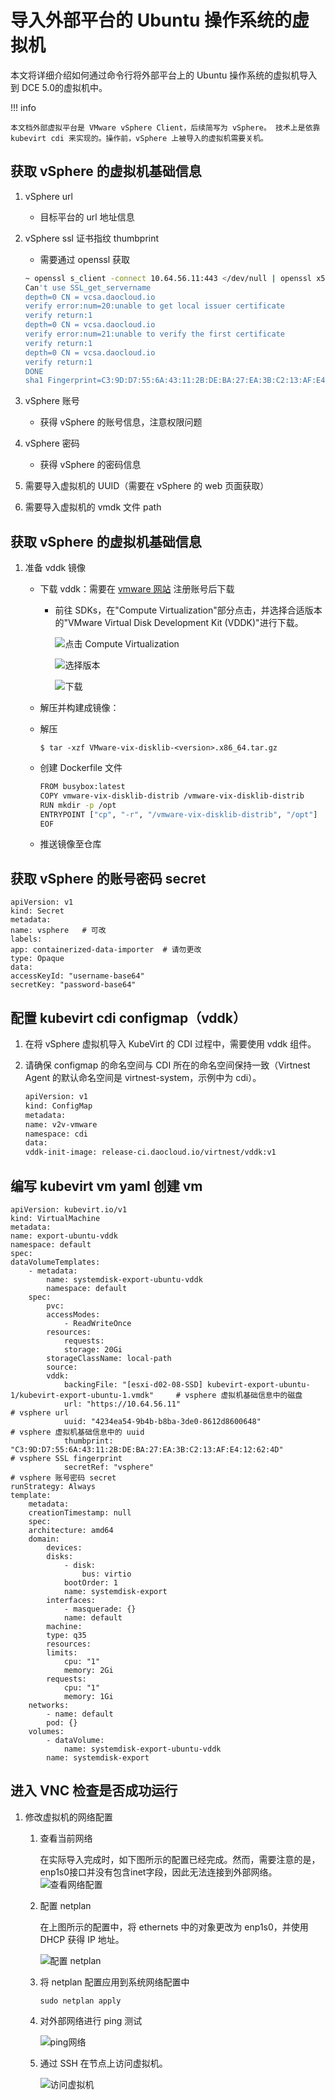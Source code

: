 # 导入外部平台的 Ubuntu 操作系统的虚拟机

本文将详细介绍如何通过命令行将外部平台上的 Ubuntu 操作系统的虚拟机导入到 DCE 5.0的虚拟机中。

!!! info

    本文档外部虚拟平台是 VMware vSphere Client，后续简写为 vSphere。 技术上是依靠 kubevirt cdi 来实现的。操作前，vSphere 上被导入的虚拟机需要关机。

## 获取 vSphere 的虚拟机基础信息

1. vSphere  url

   - 目标平台的 url 地址信息

2. vSphere  ssl 证书指纹 thumbprint

   - 需要通过 openssl 获取

    ```sh
    ~ openssl s_client -connect 10.64.56.11:443 </dev/null | openssl x509 -in /dev/stdin -fingerprint -sha1 -noout
    Can't use SSL_get_servername
    depth=0 CN = vcsa.daocloud.io
    verify error:num=20:unable to get local issuer certificate
    verify return:1
    depth=0 CN = vcsa.daocloud.io
    verify error:num=21:unable to verify the first certificate
    verify return:1
    depth=0 CN = vcsa.daocloud.io
    verify return:1
    DONE
    sha1 Fingerprint=C3:9D:D7:55:6A:43:11:2B:DE:BA:27:EA:3B:C2:13:AF:E4:12:62:4D  # 所需值
    ```

3. vSphere  账号
   
   - 获得 vSphere 的账号信息，注意权限问题

4. vSphere  密码

   - 获得 vSphere 的密码信息

5. 需要导入虚拟机的 UUID（需要在 vSphere 的 web 页面获取）
   
6. 需要导入虚拟机的 vmdk 文件 path

## 获取 vSphere 的虚拟机基础信息

1. 准备 vddk 镜像

   - 下载 vddk：需要在 [vmware 网站](https://developer.vmware.com/) 注册账号后下载
   
     - 前往 SDKs，在"Compute Virtualization"部分点击，并选择合适版本的"VMware Virtual Disk Development Kit (VDDK)"进行下载。
   
       ![点击 Compute Virtualization](../images/import-ubuntu01.png)
   
       ![选择版本](../images/import-ubuntu02.png)
   
       ![下载](../images/import-ubuntu03.png)
   
   -  解压并构建成镜像：
   
     - 解压
       
       `$ tar -xzf VMware-vix-disklib-<version>.x86_64.tar.gz`
       
     - 创建 Dockerfile 文件
       
        ```sh
        FROM busybox:latest
        COPY vmware-vix-disklib-distrib /vmware-vix-disklib-distrib
        RUN mkdir -p /opt
        ENTRYPOINT ["cp", "-r", "/vmware-vix-disklib-distrib", "/opt"]
        EOF
        ```
     - 推送镜像至仓库

## 获取 vSphere 的账号密码 secret

    apiVersion: v1
    kind: Secret
    metadata:
    name: vsphere   # 可改
    labels:
    app: containerized-data-importer  # 请勿更改
    type: Opaque
    data:
    accessKeyId: "username-base64"
    secretKey: "password-base64"

## 配置 kubevirt cdi configmap（vddk）

1. 在将 vSphere 虚拟机导入 KubeVirt 的 CDI 过程中，需要使用 vddk 组件。
   
2. 请确保 configmap 的命名空间与 CDI 所在的命名空间保持一致（Virtnest Agent 的默认命名空间是 virtnest-system，示例中为 cdi）。

    ```sh
    apiVersion: v1
    kind: ConfigMap
    metadata:
    name: v2v-vmware
    namespace: cdi
    data:
    vddk-init-image: release-ci.daocloud.io/virtnest/vddk:v1
    ```

## 编写 kubevirt vm yaml 创建 vm

    apiVersion: kubevirt.io/v1
    kind: VirtualMachine
    metadata:
    name: export-ubuntu-vddk
    namespace: default
    spec:
    dataVolumeTemplates:
        - metadata:
            name: systemdisk-export-ubuntu-vddk
            namespace: default
        spec:
            pvc:
            accessModes:
                - ReadWriteOnce
            resources:
                requests:
                storage: 20Gi
            storageClassName: local-path
            source:
            vddk:
                backingFile: "[esxi-d02-08-SSD] kubevirt-export-ubuntu-1/kubevirt-export-ubuntu-1.vmdk"     # vsphere 虚拟机基础信息中的磁盘
                url: "https://10.64.56.11"                                                                  # vsphere url
                uuid: "4234ea54-9b4b-b8ba-3de0-8612d8600648"                                                # vsphere 虚拟机基础信息中的 uuid
                thumbprint: "C3:9D:D7:55:6A:43:11:2B:DE:BA:27:EA:3B:C2:13:AF:E4:12:62:4D"                   # vsphere SSL fingerprint
                secretRef: "vsphere"                                                                        # vsphere 账号密码 secret
    runStrategy: Always
    template:
        metadata:
        creationTimestamp: null
        spec:
        architecture: amd64
        domain:
            devices:
            disks:
                - disk:
                    bus: virtio
                bootOrder: 1
                name: systemdisk-export
            interfaces:
                - masquerade: {}
                name: default
            machine:
            type: q35
            resources:
            limits:
                cpu: "1"
                memory: 2Gi
            requests:
                cpu: "1"
                memory: 1Gi
        networks:
            - name: default
            pod: {}
        volumes:
            - dataVolume:
                name: systemdisk-export-ubuntu-vddk
            name: systemdisk-export

## 进入 VNC 检查是否成功运行

1. 修改虚拟机的网络配置

    1. 查看当前网络

        在实际导入完成时，如下图所示的配置已经完成。然而，需要注意的是，enp1s0接口并没有包含inet字段，因此无法连接到外部网络。
        ![查看网络配置](../images/import-ubuntu04.png)

    2. 配置 netplan

        在上图所示的配置中，将 ethernets 中的对象更改为 enp1s0，并使用 DHCP 获得 IP 地址。
        
        ![配置 netplan](../images/import-ubuntu05.png)

    3. 将 netplan 配置应用到系统网络配置中

       `sudo netplan apply`
 
    4. 对外部网络进行 ping 测试

        ![ping网络](../images/import-ubuntu06.png)

    5. 通过 SSH 在节点上访问虚拟机。

        ![访问虚拟机](../images/import-ubuntu07.png)

        
